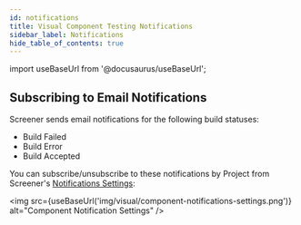 ```yaml
---
id: notifications
title: Visual Component Testing Notifications
sidebar_label: Notifications
hide_table_of_contents: true
---
```


import useBaseUrl from '@docusaurus/useBaseUrl';

## Subscribing to Email Notifications

Screener sends email notifications for the following build statuses:

* Build Failed
* Build Error
* Build Accepted

You can subscribe/unsubscribe to these notifications by Project from Screener's [Notifications Settings](https://screener.io/v2/account/notifications):

<img src={useBaseUrl('img/visual/component-notifications-settings.png')} alt="Component Notification Settings" />
